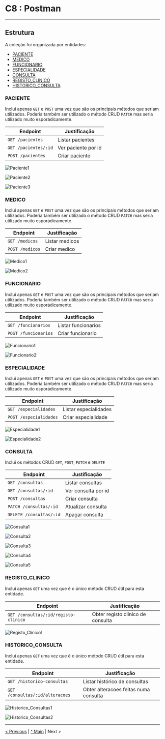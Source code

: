 # C8 : Postman

---
## Estrutura

A coleção foi organizada por entidades:

- [PACIENTE](#PACIENTE)
- [MEDICO](#MEDICO)
- [FUNCIONARIO](#FUNCIONARIO)
- [ESPECIALIDADE](#ESPECIALIDADE)
- [CONSULTA](#CONSULTA)
- [REGISTO_CLINICO](#REGISTO_CLINICO)
- [HISTORICO_CONSULTA](#HISTORICO_CONSULTA)

### PACIENTE

Inclui apenas `GET` e `POST` uma vez que são os principais métodos que seriam utilizados. Poderia também ser utilizado o método CRUD `PATCH` mas seria utilizado muito esporádicamente.

| Endpoint | Justificação |
|----------|--------------|
| `GET /pacientes` | Listar pacientes |
| `GET /pacientes/:id` | Ver paciente por id |
| `POST /pacientes`| Criar paciente |

![Paciente1](images/paciente1.png)

![Paciente2](images/paciente2.png)

![Paciente3](images/paciente3.png)

### MEDICO

Inclui apenas `GET` e `POST` uma vez que são os principais métodos que seriam utilizados. Poderia também ser utilizado o método CRUD `PATCH` mas seria utilizado muito esporádicamente.

| Endpoint | Justificação |
|----------|--------------|
| `GET /medicos` | Listar medicos |
| `POST /medicos`| Criar medico |

![Medico1](images/medico1.png)

![Medico2](images/medico2.png)

### FUNCIONARIO

Inclui apenas `GET` e `POST` uma vez que são os principais métodos que seriam utilizados. Poderia também ser utilizado o método CRUD `PATCH` mas seria utilizado muito esporádicamente.

| Endpoint | Justificação |
|----------|--------------|
| `GET /funcionarios` | Listar funcionarios |
| `POST /funcionarios`| Criar funcionario |

![Funcionario1](images/funcionario1.png)

![Funcionario2](images/funcionario2.png)

### ESPECIALIDADE

Inclui apenas `GET` e `POST` uma vez que são os principais métodos que seriam utilizados. Poderia também ser utilizado o método CRUD `PATCH` mas seria utilizado muito esporádicamente.

| Endpoint | Justificação |
|----------|--------------|
| `GET /especialidades` | Listar especialidades |
| `POST /especialidades`| Criar especialidade |

![Especialidade1](images/especialidade1.png)

![Especialidade2](images/especialidade2.png)

### CONSULTA

Inclui os métodos CRUD `GET`, `POST`, `PATCH` e `DELETE`

| Endpoint | Justificação |
|----------|--------------|
| `GET /consultas` | Listar consultas |
| `GET /consultas/:id` | Ver consulta por id |
| `POST /consultas`| Criar consulta |
| `PATCH /consultas/:id` | Atualizar consulta |
| `DELETE /consultas/:id`| Apagar consulta |

![Consulta1](images/consulta1.png)

![Consulta2](images/consulta2.png)

![Consulta3](images/consulta3.png)

![Consulta4](images/consulta4.png)

![Consulta5](images/consulta5.png)

### REGISTO_CLINICO

Inclui apenas `GET` uma vez que é o único método CRUD útil para esta entidade.

| Endpoint | Justificação |
|----------|--------------|
| `GET /consultas/:id/registo-clinico` | Obter registo clinico de consulta |

![Registo_Clinico1](images/registoclinico1.png)

### HISTORICO_CONSULTA

Inclui apenas `GET` uma vez que é o único método CRUD útil para esta entidade.

| Endpoint | Justificação |
|----------|--------------|
| `GET /historico-consultas` | Listar histórico de consultas |
| `GET /consultas/:id/alteracoes` | Obter alteracoes feitas numa consulta |

![Historico_Consultas1](images/historicoconsultas1.png)

![Historico_Consultas2](images/historicoconsultas2.png)

---
[< Previous](rpf07.md) | [^ Main](/../../) | Next >
